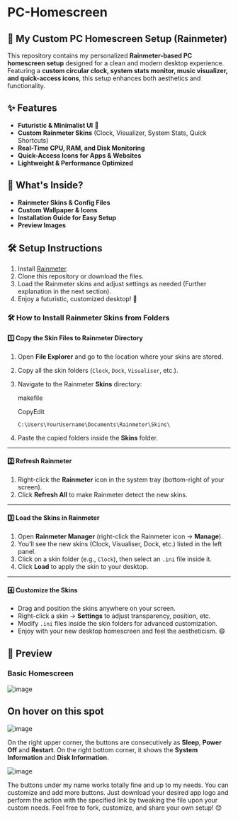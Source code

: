 # PC-Homescreen

## **🚀 My Custom PC Homescreen Setup (Rainmeter)**

This repository contains my personalized **Rainmeter-based PC homescreen setup** designed for a clean and modern desktop experience. Featuring a **custom circular clock, system stats monitor, music visualizer, and quick-access icons**, this setup enhances both aesthetics and functionality.

## **✨ Features**

- **Futuristic & Minimalist UI** 🌌
- **Custom Rainmeter Skins** (Clock, Visualizer, System Stats, Quick Shortcuts)
- **Real-Time CPU, RAM, and Disk Monitoring**
- **Quick-Access Icons for Apps & Websites**
- **Lightweight & Performance Optimized**

## **📁 What's Inside?**

- **Rainmeter Skins & Config Files**
- **Custom Wallpaper & Icons**
- **Installation Guide for Easy Setup**
- **Preview Images**

## **🛠️ Setup Instructions**

1. Install [Rainmeter](https://www.rainmeter.net/).
2. Clone this repository or download the files.
3. Load the Rainmeter skins and adjust settings as needed (Further explanation in the next section).
4. Enjoy a futuristic, customized desktop! 🚀

### **🛠️ How to Install Rainmeter Skins from Folders**

#### **1️⃣ Copy the Skin Files to Rainmeter Directory**

1. Open **File Explorer** and go to the location where your skins are stored.
2. Copy all the skin folders (`Clock`, `Dock`, `Visualiser`, etc.).
3. Navigate to the Rainmeter **Skins** directory:
    
    makefile
    
    CopyEdit
    
    `C:\Users\YourUsername\Documents\Rainmeter\Skins\`
    
4. Paste the copied folders inside the **Skins** folder.

---

#### **2️⃣ Refresh Rainmeter**

1. Right-click the **Rainmeter** icon in the system tray (bottom-right of your screen).
2. Click **Refresh All** to make Rainmeter detect the new skins.

---

#### **3️⃣ Load the Skins in Rainmeter**

1. Open **Rainmeter Manager** (right-click the Rainmeter icon → **Manage**).
2. You’ll see the new skins (Clock, Visualiser, Dock, etc.) listed in the left panel.
3. Click on a skin folder (e.g., `Clock`), then select an `.ini` file inside it.
4. Click **Load** to apply the skin to your desktop.

---

#### **4️⃣ Customize the Skins**

- Drag and position the skins anywhere on your screen.
- Right-click a skin → **Settings** to adjust transparency, position, etc.
- Modify `.ini` files inside the skin folders for advanced customization.
- Enjoy with your new desktop homescreen and feel the aestheticism. 😄

## 🎨 Preview

### Basic Homescreen 
![image](https://github.com/user-attachments/assets/b938c1b1-c775-45bb-ac36-af443b10b1d3)

## On hover on this spot
![image](https://github.com/user-attachments/assets/95d92bf3-b1d1-4743-8a0c-cfc87c884578)

On the right upper corner, the buttons are consecutively as **Sleep**, **Power Off** and **Restart**.
On the right bottom corner, it shows the **System Information** and **Disk Information**.

![image](https://github.com/user-attachments/assets/5553bec3-8978-4bab-abf2-1fa59e4c07a2)

The buttons under my name works totally fine and up to my needs. You can customize and add more buttons. Just download your desired app logo and perform the action with the specified link by tweaking the file upon your custom needs.
Feel free to fork, customize, and share your own setup! 😊
